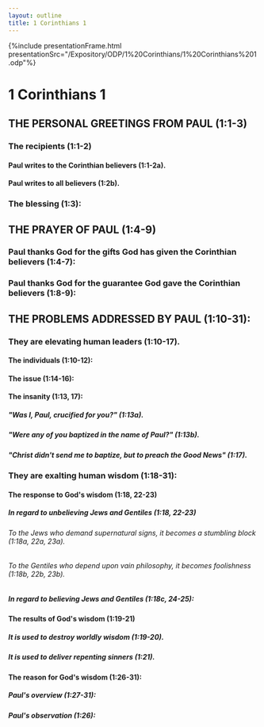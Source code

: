 ```yaml
---
layout: outline
title: 1 Corinthians 1
---
```

{%include presentationFrame.html presentationSrc="/Expository/ODP/1%20Corinthians/1%20Corinthians%201.odp"%}

# 1 Corinthians 1 
## THE PERSONAL GREETINGS FROM PAUL (1:1-3) 
###  The recipients (1:1-2) 
####  Paul writes to the Corinthian believers (1:1-2a). 
####  Paul writes to all believers (1:2b). 
###  The blessing (1:3): 
## THE PRAYER OF PAUL (1:4-9) 
###  Paul thanks God for the gifts God has given the Corinthian believers (1:4-7): 
###  Paul thanks God for the guarantee God gave the Corinthian believers (1:8-9): 
## THE PROBLEMS ADDRESSED BY PAUL (1:10-31): 
###  They are elevating human leaders (1:10-17). 
####  The individuals (1:10-12): 
####  The issue (1:14-16): 
####  The insanity (1:13, 17): 
#####  \"Was I, Paul, crucified for you?\" (1:13a). 
#####  \"Were any of you baptized in the name of Paul?\" (1:13b). 
#####  \"Christ didn\'t send me to baptize, but to preach the Good News\" (1:17). 
###  They are exalting human wisdom (1:18-31): 
####  The response to God\'s wisdom (1:18, 22-23) 
#####  In regard to unbelieving Jews and Gentiles (1:18, 22-23) 
######  To the Jews who demand supernatural signs, it becomes a stumbling block (1:18a, 22a, 23a). 
######  To the Gentiles who depend upon vain philosophy, it becomes foolishness (1:18b, 22b, 23b). 
#####  In regard to believing Jews and Gentiles (1:18c, 24-25): 
####  The results of God\'s wisdom (1:19-21) 
#####  It is used to destroy worldly wisdom (1:19-20). 
#####  It is used to deliver repenting sinners (1:21). 
####  The reason for God\'s wisdom (1:26-31): 
#####  Paul\'s overview (1:27-31): 
#####  Paul\'s observation (1:26): 
